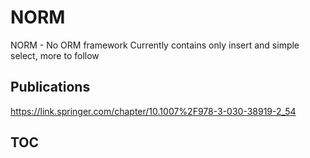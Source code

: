# NORM
 NORM - No ORM framework
 Currently contains only insert and simple select, more  to follow
 ## Publications
 
 https://link.springer.com/chapter/10.1007%2F978-3-030-38919-2_54
 
 ##  TOC


